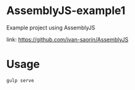 AssemblyJS-example1
===================

Example project using AssemblyJS

link: https://github.com/ivan-saorin/AssemblyJS

Usage
===============

```
gulp serve
```
